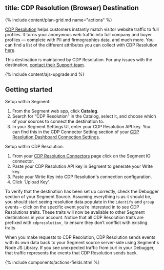 ## title: CDP Resolution (Browser) Destination

{% include content/plan-grid.md name="actions" %}

[CDP Resolution](https://cdpresolution.com?utm_source=segmentio&utm_medium=docs&utm_campaign=partners) helps customers instantly match visitor website traffic to full profiles. It turns your anonymous web traffic into full company and buyer profiles — complete with PII and firmographics data, and much more. You can find a list of the different attributes you can collect with CDP Resolution [here](https://cdpresolution.com/theattributes?utm_source=segmentio&utm_medium=docs&utm_campaign=partners).

This destination is maintained by CDP Resolution. For any issues with the destination, [contact their Support team](mailto:support@cdpresolution.com).

{% include content/ajs-upgrade.md %}

## Getting started

Setup within Segment:
1.	From the Segment web app, click **Catalog**.
2.	Search for “CDP Resolution” in the Catalog, select it, and choose which of your sources to connect the destination to.
3.	In your Segment Settings UI, enter your CDP Resolution API key. You can find this in the CDP Connector Setting section of your [CDP Resolution Dashboard Connection Settings](https://app.cdpresolution.com/administration/cdp-connections/segment-io-f4241?utm_source=segmentio&utm_medium=docs&utm_campaign=partners).

Setup within CDP Resolution:
1.	From your [CDP Resolution Connectors](https://app.cdpresolution.com/administration/cdp-connections?utm_source=segmentio&utm_medium=docs&utm_campaign=partners) page click on the Segment IO connector.
2.	Paste your CDP Resolution API key in Segment to generate your Write key.
3.	Paste your Write Key into CDP Resolution's connection configuration.
4.	Click ‘Upload Key’.

To verify that the destination has been set up correctly, check the Debugger section of your Segment Source. Assuming everything is as it should be, you should start seeing resolution data populate in the `identify` and `group` events – click on the specific event you’re interested in to see CDP Resolutions traits. These traits will now be available to other Segment destinations in your account. Notice that all CDP Resolution traits are prefixed with `cdpresolution_` to ensure they don’t conflict with existing traits.

When you make requests to CDP Resolution, CDP Resolution sends events with its own data back to your Segment source server-side using Segment's Node JS Library. If you see unexpected traffic from curl in your Debugger, that traffic represents the events that CDP Resolution sends back.

{% include components/actions-fields.html %}

